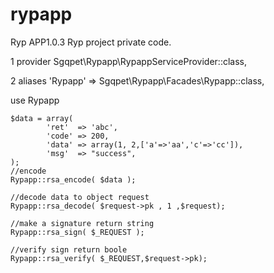 # rypapp
Ryp APP1.0.3
Ryp project private code.

1 provider
Sgqpet\Rypapp\RypappServiceProvider::class,

2 aliases
'Rypapp' => Sgqpet\Rypapp\Facades\Rypapp::class,

use Rypapp

	$data = array(  
            'ret'  => 'abc',  
            'code' => 200,  
            'data' => array(1, 2,['a'=>'aa','c'=>'cc']),  
            'msg'  => "success",  
	); 
	//encode 
	Rypapp::rsa_encode( $data );

	//decode data to object request
	Rypapp::rsa_decode( $request->pk , 1 ,$request);

	//make a signature return string
	Rypapp::rsa_sign( $_REQUEST );

	//verify sign return boole
	Rypapp::rsa_verify( $_REQUEST,$request->pk);

